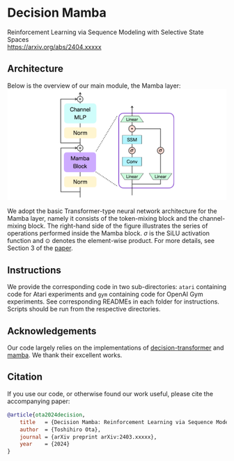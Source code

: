 # Decision Mamba

<!--! Update this README right after the submission of the paper to arXiv -->

Reinforcement Learning via Sequence Modeling with Selective State Spaces<br>
https://arxiv.org/abs/2404.xxxxx

## Architecture

Below is the overview of our main module, the Mamba layer:
![mambablock](./assets/fig.png)

We adopt the basic Transformer-type neural network architecture for the Mamba layer, namely it consists of the token-mixing block and the channel-mixing block. The right-hand side of the figure illustrates the series of operations performed inside the Mamba block. $\sigma$ is the $\mathrm{SiLU}$ activation function and $\odot$ denotes the element-wise product. For more details, see Section 3 of the [paper](https://arxiv.org/abs/2404.xxxxx).

## Instructions

We provide the corresponding code in two sub-directories: `atari` containing code for Atari experiments and `gym` containing code for OpenAI Gym experiments. See corresponding READMEs in each folder for instructions. Scripts should be run from the respective directories.

## Acknowledgements

Our code largely relies on the implementations of [decision-transformer](https://github.com/kzl/decision-transformer) and [mamba](https://github.com/state-spaces/mamba). We thank their excellent works.

## Citation

If you use our code, or otherwise found our work useful, please cite the accompanying paper:

```bibtex
@article{ota2024decision,
    title   = {Decision Mamba: Reinforcement Learning via Sequence Modeling with Selective State Spaces},
    author  = {Toshihiro Ota},
    journal = {arXiv preprint arXiv:2403.xxxxx},
    year    = {2024}
}
```